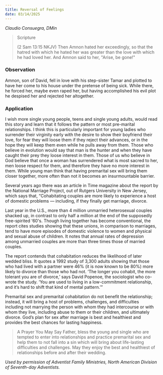 ```yaml
---
title: Reversal of Feelings
date: 03/14/2025
---
```


_Claudio Consuegra, DMin_

> <p>Scripture</p>
> (2 Sam 13:15 NKJV) Then Amnon hated her exceedingly, so that the hatred with which he hated her was greater than the love with which he had loved her. And Amnon said to her, "Arise, be gone!"

### Observation

Amnon, son of David, fell in love with his step-sister Tamar and plotted to have her come to his house under the pretense of being sick. While there, he forced her, maybe even raped her, but having accomplished his evil plot he despised her and rejected her altogether.

### Application

I wish more single young people, teens and single young adults, would read this story and learn that it follows the pattern or most pre-marital relationships. I think this is particularly important for young ladies who surrender their virginity early with the desire to show their boyfriend their love, for fear they will loose them if they reject their advances, or in the hope they will keep them even while he pulls away from them. Those who believe in evolution would say that man is the hunter and when they have caught their prey they loose interest in them. Those of us who believe in God believe that once a woman has surrendered what is most sacred to her, men loose respect for them, and therefore they have no more interest in them. While young man think that having premarital sex will bring them closer together, more often than not it becomes an insurmountable barrier.

Several years ago there was an article in Time magazine about the report by the National Marriage Project, out of Rutgers University in New Jersey, which says that, “Cohabitating couples are more likely to experience a host of domestic problems — including, if they finally get marriage, divorce.

Last year in the U.S., more than 4 million unmarried heterosexual couples shacked up, in contrast to only half a million at the end of the supposedly free-spirited ‘60's. Though living together has become conventional, the report cites studies showing that these unions, in comparison to marriages, tend to have more episodes of domestic violence to women and physical and sexual abuse of children. It notes that annual rates of depression among unmarried couples are more than three times those of married couples.

The report contends that cohabitation reduces the likelihood of later wedded bliss. It quotes a 1992 study of 3,300 adults showing that those who had lived with a partner were 46% (it is now known to be 80%) more likely to divorce than those who had not. ‘The longer you cohabit, the more tolerant you are of divorce,’ says David Popenoe, the sociologist who co-wrote the study. ‘You are used to living in a low-commitment relationship, and it’s hard to shift that kind of mental pattern.’”

Premarital sex and premarital cohabitation do not benefit the relationship; instead, it will bring a host of problems, challenges, and difficulties including not marrying the person with whom they had intercourse or with whom they live, including abuse to them or their children, and ultimately divorce. God’s plan for sex after marriage is best and healthiest and provides the best chances for lasting happiness.

> <callout>A Prayer You May Say</callout>
> Father, bless the young and single who are tempted to enter into relationships and practice premarital sex and help them to not fall into a sin which will bring about life-lasting difficulties and challenges. May they enjoy the best and healthiest of relationships before and after their wedding.

_Used by permission of Adventist Family Ministries, North American Division of Seventh-day Adventists._